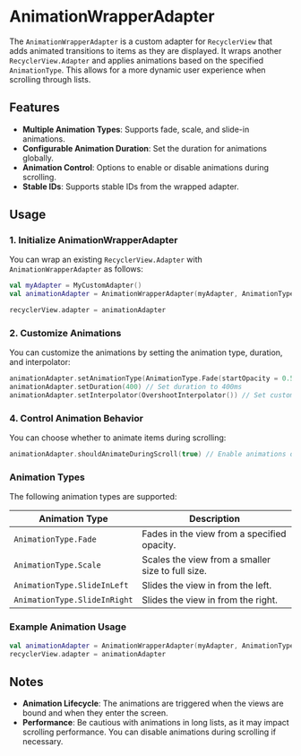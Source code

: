 AnimationWrapperAdapter
=======================

The `AnimationWrapperAdapter` is a custom adapter for `RecyclerView` that adds animated transitions to items as they are displayed. It wraps another `RecyclerView.Adapter` and applies animations based on the specified `AnimationType`. This allows for a more dynamic user experience when scrolling through lists.

Features
--------

-   **Multiple Animation Types**: Supports fade, scale, and slide-in animations.
-   **Configurable Animation Duration**: Set the duration for animations globally.
-   **Animation Control**: Options to enable or disable animations during scrolling.
-   **Stable IDs**: Supports stable IDs from the wrapped adapter.

Usage
-----

### 1\. Initialize AnimationWrapperAdapter

You can wrap an existing `RecyclerView.Adapter` with `AnimationWrapperAdapter` as follows:

```kotlin
val myAdapter = MyCustomAdapter()
val animationAdapter = AnimationWrapperAdapter(myAdapter, AnimationType.Scale())

recyclerView.adapter = animationAdapter
```

### 2\. Customize Animations

You can customize the animations by setting the animation type, duration, and interpolator:

```kotlin
animationAdapter.setAnimationType(AnimationType.Fade(startOpacity = 0.5f))
animationAdapter.setDuration(400) // Set duration to 400ms
animationAdapter.setInterpolator(OvershootInterpolator()) // Set custom interpolator`
```

### 4\. Control Animation Behavior

You can choose whether to animate items during scrolling:

```kotlin
animationAdapter.shouldAnimateDuringScroll(true) // Enable animations during scroll`
```

### Animation Types

The following animation types are supported:

| Animation Type               | Description                                       |
|------------------------------|---------------------------------------------------|
| `AnimationType.Fade`         | Fades in the view from a specified opacity.       |
| `AnimationType.Scale`        | Scales the view from a smaller size to full size. |
| `AnimationType.SlideInLeft`  | Slides the view in from the left.                 |
| `AnimationType.SlideInRight` | Slides the view in from the right.                |

### Example Animation Usage

```kotlin
val animationAdapter = AnimationWrapperAdapter(myAdapter, AnimationType.SlideInLeft())
recyclerView.adapter = animationAdapter
```

Notes
-----

-   **Animation Lifecycle**: The animations are triggered when the views are bound and when they enter the screen.
-   **Performance**: Be cautious with animations in long lists, as it may impact scrolling performance. You can disable animations during scrolling if necessary.